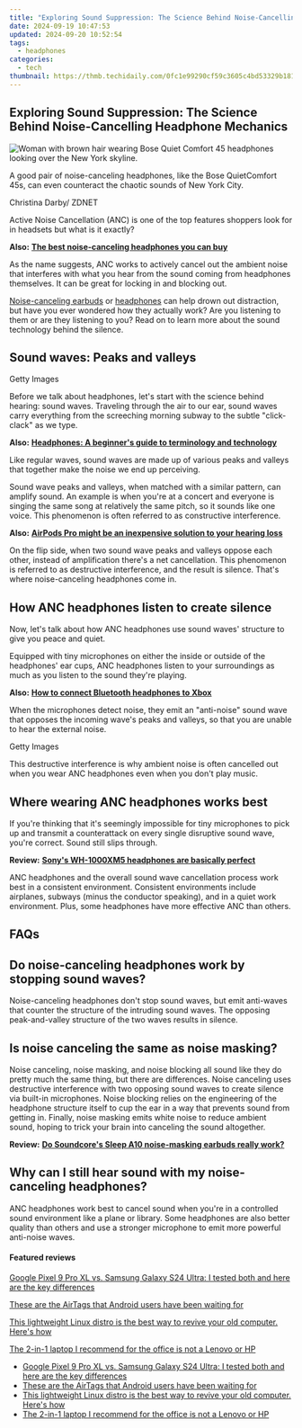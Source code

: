 ```yaml
---
title: "Exploring Sound Suppression: The Science Behind Noise-Cancelling Headphone Mechanics"
date: 2024-09-19 10:47:53
updated: 2024-09-20 10:52:54
tags:
  - headphones
categories:
  - tech
thumbnail: https://thmb.techidaily.com/0fc1e99290cf59c3605c4bd53329b181e70c2492cf43dd61e625fadd84b42143.jpg
---
```


## Exploring Sound Suppression: The Science Behind Noise-Cancelling Headphone Mechanics

![Woman with brown hair wearing Bose Quiet Comfort 45 headphones looking over the New York skyline.](https://www.zdnet.com/a/img/resize/83dba19d2331ee122b555adbec25db0871a96351/2023/03/06/c7074847-e7e8-4411-a78a-bc85499750eb/1ef5df0b-e60c-414a-9859-562de28e26e7.jpg?auto=webp&width=1280)

A good pair of noise-canceling headphones, like the Bose QuietComfort 45s, can even counteract the chaotic sounds of New York City. 

Christina Darby/ ZDNET

Active Noise Cancellation (ANC) is one of the top features shoppers look for in headsets but what is it exactly? 

**Also:** [**The best noise-canceling headphones you can buy**](https://www.zdnet.com/article/best-noise-canceling-headphones/)

As the name suggests, ANC works to actively cancel out the ambient noise that interferes with what you hear from the sound coming from headphones themselves. It can be great for locking in and blocking out. 

[Noise-canceling earbuds](https://www.zdnet.com/article/best-noise-canceling-earbuds/) or [headphones](https://www.zdnet.com/article/best-noise-canceling-headphones/) can help drown out distraction, but have you ever wondered how they actually work? Are you listening to them or are they listening to you? Read on to learn more about the sound technology behind the silence. 

## Sound waves: Peaks and valleys 

Getty Images

Before we talk about headphones, let's start with the science behind hearing: sound waves. Traveling through the air to our ear, sound waves carry everything from the screeching morning subway to the subtle "click-clack" as we type. 

**Also:** [**Headphones: A beginner's guide to terminology and technology**](https://www.zdnet.com/article/headphones-a-beginners-guide-to-terminology-and-technology/)

Like regular waves, sound waves are made up of various peaks and valleys that together make the noise we end up perceiving. 

Sound wave peaks and valleys, when matched with a similar pattern, can amplify sound. An example is when you're at a concert and everyone is singing the same song at relatively the same pitch, so it sounds like one voice. This phenomenon is often referred to as constructive interference. 

**Also:** [**AirPods Pro might be an inexpensive solution to your hearing loss**](https://www.zdnet.com/article/apple-airpods-pro-hearing-loss-hearing-aids/)

On the flip side, when two sound wave peaks and valleys oppose each other, instead of amplification there's a net cancellation. This phenomenon is referred to as destructive interference, and the result is silence. That's where noise-canceling headphones come in. 

## How ANC headphones listen to create silence

Now, let's talk about how ANC headphones use sound waves' structure to give you peace and quiet. 

Equipped with tiny microphones on either the inside or outside of the headphones' ear cups, ANC headphones listen to your surroundings as much as you listen to the sound they're playing. 

**Also:** [**How to connect Bluetooth headphones to Xbox**](https://www.zdnet.com/home-and-office/home-entertainment/how-to-connect-bluetooth-headphones-to-the-xbox-one-series-s-or-series-x/) 

When the microphones detect noise, they emit an "anti-noise" sound wave that opposes the incoming wave's peaks and valleys, so that you are unable to hear the external noise.

Getty Images

This destructive interference is why ambient noise is often cancelled out when you wear ANC headphones even when you don't play music. 

## Where wearing ANC headphones works best

If you're thinking that it's seemingly impossible for tiny microphones to pick up and transmit a counterattack on every single disruptive sound wave, you're correct. Sound still slips through. 

**Review:** [**Sony's WH-1000XM5 headphones are basically perfect**](https://www.zdnet.com/article/sony-wh-1000xm5-wireless-noise-canceling-headphones-review/)

ANC headphones and the overall sound wave cancellation process work best in a consistent environment. Consistent environments include airplanes, subways (minus the conductor speaking), and in a quiet work environment. Plus, some headphones have more effective ANC than others.

## FAQs

## Do noise-canceling headphones work by stopping sound waves?

Noise-canceling headphones don't stop sound waves, but emit anti-waves that counter the structure of the intruding sound waves. The opposing peak-and-valley structure of the two waves results in silence. 

## Is noise canceling the same as noise masking?

Noise canceling, noise masking, and noise blocking all sound like they do pretty much the same thing, but there are differences. Noise canceling uses destructive interference with two opposing sound waves to create silence via built-in microphones. Noise blocking relies on the engineering of the headphone structure itself to cup the ear in a way that prevents sound from getting in. Finally, noise masking emits white noise to reduce ambient sound, hoping to trick your brain into canceling the sound altogether.

**Review:** [**Do Soundcore's Sleep A10 noise-masking earbuds really work?**](https://www.zdnet.com/article/soundcore-sleep-a10-earbuds-review/)

## Why can I still hear sound with my noise-canceling headphones?

ANC headphones work best to cancel sound when you're in a controlled sound environment like a plane or library. Some headphones are also better quality than others and use a stronger microphone to emit more powerful anti-noise waves.

#### Featured reviews

[Google Pixel 9 Pro XL vs. Samsung Galaxy S24 Ultra: I tested both and here are the key differences](https://www.zdnet.com/article/google-pixel-9-pro-xl-vs-samsung-galaxy-s24-ultra/ "Google Pixel 9 Pro XL vs. Samsung Galaxy S24 Ultra: I tested both and here are the key differences")

[These are the AirTags that Android users have been waiting for](https://www.zdnet.com/article/these-are-the-airtags-that-android-users-have-been-waiting-for/ "These are the AirTags that Android users have been waiting for")

[This lightweight Linux distro is the best way to revive your old computer. Here's how](https://www.zdnet.com/article/this-lightweight-linux-distro-is-the-best-way-to-revive-your-old-computer-heres-how/ "This lightweight Linux distro is the best way to revive your old computer. Here's how")

[The 2-in-1 laptop I recommend for the office is not a Lenovo or HP](https://www.zdnet.com/article/one-of-the-most-versatile-2-in-1-laptops-ive-tested-is-not-a-lenovo-or-hp/ "The 2-in-1 laptop I recommend for the office is not a Lenovo or HP")

* [Google Pixel 9 Pro XL vs. Samsung Galaxy S24 Ultra: I tested both and here are the key differences](https://www.zdnet.com/article/google-pixel-9-pro-xl-vs-samsung-galaxy-s24-ultra/ "Google Pixel 9 Pro XL vs. Samsung Galaxy S24 Ultra: I tested both and here are the key differences")
* [These are the AirTags that Android users have been waiting for](https://www.zdnet.com/article/these-are-the-airtags-that-android-users-have-been-waiting-for/ "These are the AirTags that Android users have been waiting for")
* [This lightweight Linux distro is the best way to revive your old computer. Here's how](https://www.zdnet.com/article/this-lightweight-linux-distro-is-the-best-way-to-revive-your-old-computer-heres-how/ "This lightweight Linux distro is the best way to revive your old computer. Here's how")
* [The 2-in-1 laptop I recommend for the office is not a Lenovo or HP](https://www.zdnet.com/article/one-of-the-most-versatile-2-in-1-laptops-ive-tested-is-not-a-lenovo-or-hp/ "The 2-in-1 laptop I recommend for the office is not a Lenovo or HP")

<ins class="adsbygoogle"
     style="display:block"
     data-ad-format="autorelaxed"
     data-ad-client="ca-pub-7571918770474297"
     data-ad-slot="1223367746"></ins>



<ins class="adsbygoogle"
     style="display:block"
     data-ad-client="ca-pub-7571918770474297"
     data-ad-slot="8358498916"
     data-ad-format="auto"
     data-full-width-responsive="true"></ins>
